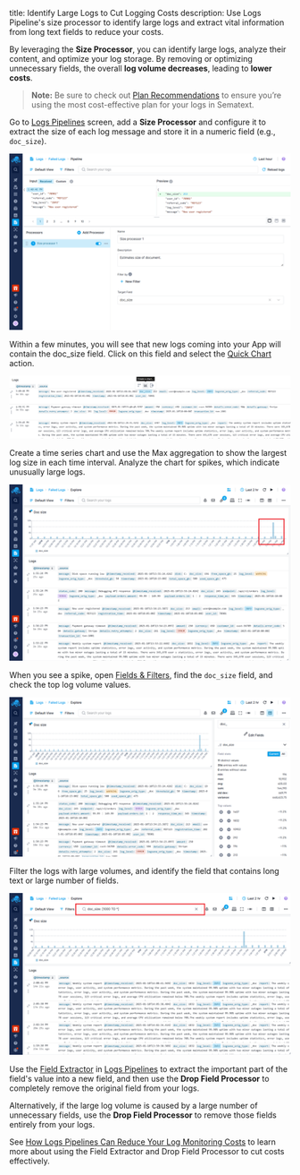 title: Identify Large Logs to Cut Logging Costs
description: Use Logs Pipeline's size processor to identify large logs and extract vital information from long text fields to reduce your costs.

By leveraging the **Size Processor**, you can identify large logs, analyze their content, and optimize your log storage. By removing or optimizing unnecessary fields, the overall **log volume decreases**, leading to **lower costs**.

> **Note:** Be sure to check out [Plan Recommendations](../logs/plan-recommendations) to ensure you’re using the most cost-effective plan for your logs in Sematext.

Go to [Logs Pipelines](https://sematext.com/docs/logs/pipelines/) screen, add a **Size Processor** and configure it to extract the size of each log message and store it in a numeric field (e.g., `doc_size`).

![Logs Pipelines Size Processor](../images/logs/pipelines/size_processor.png)

Within a few minutes, you will see that new logs coming into your App will contain the doc_size field. Click on this field and select the [Quick Chart](https://sematext.com/docs/logs/logs-table-quick-actions/#quick-chart) action.

![Logs Pipelines Size Processor](../images/logs/pipelines/size_processor_quick_chart.png)

Create a time series chart and use the Max aggregation to show the largest log size in each time interval. Analyze the chart for spikes, which indicate unusually large logs.

![Logs Pipelines Size Processor](../images/logs/pipelines/size_processor_spike.png)

When you see a spike, open [Fields & Filters](https://sematext.com/docs/logs/fields/#fields-structure), find the `doc_size` field, and check the top log volume values.

![Logs Pipelines Size Processor](../images/logs/pipelines/size_processor_f&f.png)

Filter the logs with large volumes, and identify the field that contains long text or large number of fields.

![Logs Pipelines Size Processor](../images/logs/pipelines/size_processor_query_large_docs.png)

Use the [Field Extractor](https://sematext.com/docs/logs/field-extractor-processor/) in [Logs Pipelines](https://sematext.com/docs/logs/pipelines/) to extract the important part of the field's value into a new field, and then use the **Drop Field Processor** to completely remove the original field from your logs.

Alternatively, if the large log volume is caused by a large number of unnecessary fields, use the **Drop Field Processor** to remove those fields entirely from your logs.

See [How Logs Pipelines Can Reduce Your Log Monitoring Costs](https://sematext.com/docs/logs/reduce-costs-with-pipelines/) to learn more about using the Field Extractor and Drop Field Processor to cut costs effectively.
